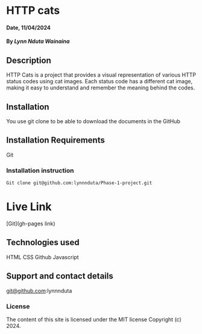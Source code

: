 # HTTP cats

#### Date, 11/04/2024

#### By *Lynn Nduta Wainaina*

## Description
HTTP Cats is a  project that provides a visual representation of various HTTP status codes using cat images.
Each status code has a different cat image, making it easy to understand and remember the meaning behind the codes.
## Installation
You use git clone to be able to download the documents in the GitHub

## Installation Requirements
Git

### Installation instruction
```
Git clone git@github.com:lynnnduta/Phase-1-project.git

```

# Live Link
[Git](gh-pages link)

## Technologies used
HTML
CSS
Github
Javascript

## Support and contact details
git@github.com:lynnnduta

### License
The content of this site is licensed under the MIT license
Copyright (c) 2024.

